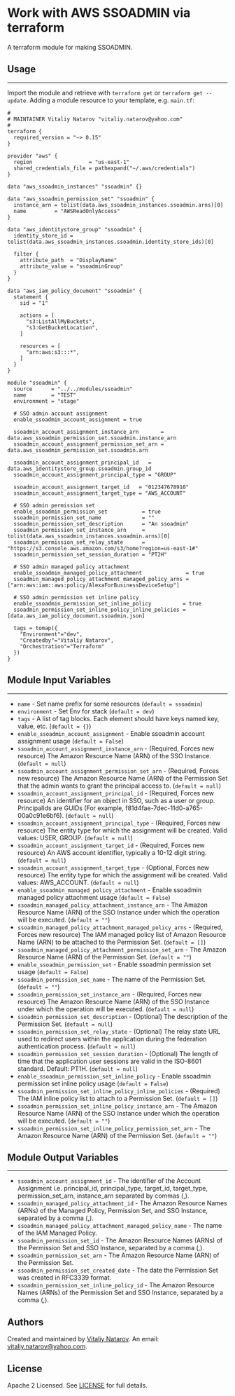 # Work with AWS SSOADMIN via terraform

A terraform module for making SSOADMIN.


## Usage
----------------------
Import the module and retrieve with ```terraform get``` or ```terraform get --update```. Adding a module resource to your template, e.g. `main.tf`:

```
#
# MAINTAINER Vitaliy Natarov "vitaliy.natarov@yahoo.com"
#
terraform {
  required_version = "~> 0.15"
}

provider "aws" {
  region                  = "us-east-1"
  shared_credentials_file = pathexpand("~/.aws/credentials")
}

data "aws_ssoadmin_instances" "ssoadmin" {}

data "aws_ssoadmin_permission_set" "ssoadmin" {
  instance_arn = tolist(data.aws_ssoadmin_instances.ssoadmin.arns)[0]
  name         = "AWSReadOnlyAccess"
}

data "aws_identitystore_group" "ssoadmin" {
  identity_store_id = tolist(data.aws_ssoadmin_instances.ssoadmin.identity_store_ids)[0]

  filter {
    attribute_path  = "DisplayName"
    attribute_value = "ssoadminGroup"
  }
}

data "aws_iam_policy_document" "ssoadmin" {
  statement {
    sid = "1"

    actions = [
      "s3:ListAllMyBuckets",
      "s3:GetBucketLocation",
    ]

    resources = [
      "arn:aws:s3:::*",
    ]
  }
}

module "ssoadmin" {
  source      = "../../modules/ssoadmin"
  name        = "TEST"
  environment = "stage"

  # SSO admin account assignment
  enable_ssoadmin_account_assignment = true

  ssoadmin_account_assignment_instance_arn       = data.aws_ssoadmin_permission_set.ssoadmin.instance_arn
  ssoadmin_account_assignment_permission_set_arn = data.aws_ssoadmin_permission_set.ssoadmin.arn

  ssoadmin_account_assignment_principal_id   = data.aws_identitystore_group.ssoadmin.group_id
  ssoadmin_account_assignment_principal_type = "GROUP"

  ssoadmin_account_assignment_target_id   = "012347678910"
  ssoadmin_account_assignment_target_type = "AWS_ACCOUNT"

  # SSO admin permission set
  enable_ssoadmin_permission_set           = true
  ssoadmin_permission_set_name             = ""
  ssoadmin_permission_set_description      = "An ssoadmin"
  ssoadmin_permission_set_instance_arn     = tolist(data.aws_ssoadmin_instances.ssoadmin.arns)[0]
  ssoadmin_permission_set_relay_state      = "https://s3.console.aws.amazon.com/s3/home?region=us-east-1#"
  ssoadmin_permission_set_session_duration = "PT2H"

  # SSO admin managed policy attachment
  enable_ssoadmin_managed_policy_attachment              = true
  ssoadmin_managed_policy_attachment_managed_policy_arns = ["arn:aws:iam::aws:policy/AlexaForBusinessDeviceSetup"]

  # SSO admin permission set inline policy
  enable_ssoadmin_permission_set_inline_policy          = true
  ssoadmin_permission_set_inline_policy_inline_policies = [data.aws_iam_policy_document.ssoadmin.json]

  tags = tomap({
    "Environment"="dev",
    "Createdby"="Vitaliy Natarov",
    "Orchestration"="Terraform"
  })
}
```

## Module Input Variables
----------------------
- `name` - Set name prefix for some resources (`default = ssoadmin`)
- `environment` - Set Env for stack (`default = dev`)
- `tags` - A list of tag blocks. Each element should have keys named key, value, etc. (`default = {}`)
- `enable_ssoadmin_account_assignment` - Enable ssoadmin account assignment usage (`default = False`)
- `ssoadmin_account_assignment_instance_arn` - (Required, Forces new resource) The Amazon Resource Name (ARN) of the SSO Instance. (`default = null`)
- `ssoadmin_account_assignment_permission_set_arn` - (Required, Forces new resource) The Amazon Resource Name (ARN) of the Permission Set that the admin wants to grant the principal access to. (`default = null`)
- `ssoadmin_account_assignment_principal_id` - (Required, Forces new resource) An identifier for an object in SSO, such as a user or group. PrincipalIds are GUIDs (For example, f81d4fae-7dec-11d0-a765-00a0c91e6bf6). (`default = null`)
- `ssoadmin_account_assignment_principal_type` - (Required, Forces new resource) The entity type for which the assignment will be created. Valid values: USER, GROUP. (`default = null`)
- `ssoadmin_account_assignment_target_id` - (Required, Forces new resource) An AWS account identifier, typically a 10-12 digit string. (`default = null`)
- `ssoadmin_account_assignment_target_type` - (Optional, Forces new resource) The entity type for which the assignment will be created. Valid values: AWS_ACCOUNT. (`default = null`)
- `enable_ssoadmin_managed_policy_attachment` - Enable ssoadmin managed policy attachment usage (`default = False`)
- `ssoadmin_managed_policy_attachment_instance_arn` - The Amazon Resource Name (ARN) of the SSO Instance under which the operation will be executed. (`default = ""`)
- `ssoadmin_managed_policy_attachment_managed_policy_arns` - (Required, Forces new resource) The IAM managed policy list of Amazon Resource Name (ARN) to be attached to the Permission Set. (`default = []`)
- `ssoadmin_managed_policy_attachment_permission_set_arn` - The Amazon Resource Name (ARN) of the Permission Set. (`default = ""`)
- `enable_ssoadmin_permission_set` - Enable ssoadmin permission set usage (`default = False`)
- `ssoadmin_permission_set_name` - The name of the Permission Set. (`default = ""`)
- `ssoadmin_permission_set_instance_arn` - (Required, Forces new resource) The Amazon Resource Name (ARN) of the SSO Instance under which the operation will be executed. (`default = null`)
- `ssoadmin_permission_set_description` - (Optional) The description of the Permission Set. (`default = null`)
- `ssoadmin_permission_set_relay_state` - (Optional) The relay state URL used to redirect users within the application during the federation authentication process. (`default = null`)
- `ssoadmin_permission_set_session_duration` - (Optional) The length of time that the application user sessions are valid in the ISO-8601 standard. Default: PT1H. (`default = null`)
- `enable_ssoadmin_permission_set_inline_policy` - Enable ssoadmin permission set inline policy usage (`default = False`)
- `ssoadmin_permission_set_inline_policy_inline_policies` - (Required) The IAM inline policy list to attach to a Permission Set. (`default = []`)
- `ssoadmin_permission_set_inline_policy_instance_arn` - The Amazon Resource Name (ARN) of the SSO Instance under which the operation will be executed. (`default = ""`)
- `ssoadmin_permission_set_inline_policy_permission_set_arn` - The Amazon Resource Name (ARN) of the Permission Set. (`default = ""`)

## Module Output Variables
----------------------
- `ssoadmin_account_assignment_id` - The identifier of the Account Assignment i.e. principal_id, principal_type, target_id, target_type, permission_set_arn, instance_arn separated by commas (,).
- `ssoadmin_managed_policy_attachment_id` - The Amazon Resource Names (ARNs) of the Managed Policy, Permission Set, and SSO Instance, separated by a comma (,).
- `ssoadmin_managed_policy_attachment_managed_policy_name` - The name of the IAM Managed Policy.
- `ssoadmin_permission_set_id` - The Amazon Resource Names (ARNs) of the Permission Set and SSO Instance, separated by a comma (,).
- `ssoadmin_permission_set_arn` - The Amazon Resource Name (ARN) of the Permission Set.
- `ssoadmin_permission_set_created_date` - The date the Permission Set was created in RFC3339 format.
- `ssoadmin_permission_set_inline_policy_id` - The Amazon Resource Names (ARNs) of the Permission Set and SSO Instance, separated by a comma (,).


## Authors

Created and maintained by [Vitaliy Natarov](https://github.com/SebastianUA). An email: [vitaliy.natarov@yahoo.com](vitaliy.natarov@yahoo.com).

## License

Apache 2 Licensed. See [LICENSE](https://github.com/SebastianUA/terraform/blob/master/LICENSE) for full details.
